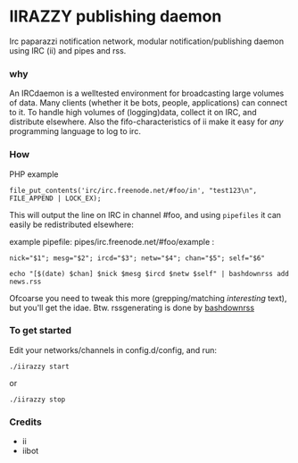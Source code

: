 IIRAZZY publishing daemon
=========================

Irc paparazzi notification network, modular notification/publishing daemon using IRC (ii) and pipes and rss.

### why ###

An IRCdaemon is a welltested environment for broadcasting large volumes of data.
Many clients (whether it be bots, people, applications) can connect to it.
To handle high volumes of (logging)data, collect it on IRC, and distribute elsewhere.
Also the fifo-characteristics of ii make it easy for *any* programming language to log to irc.

### How ###

PHP example

    file_put_contents('irc/irc.freenode.net/#foo/in', "test123\n", FILE_APPEND | LOCK_EX);

This will output the line on IRC in channel #foo, and using `pipefiles` it can easily be redistributed elsewhere:

example pipefile: pipes/irc.freenode.net/#foo/example :

    nick="$1"; mesg="$2"; ircd="$3"; netw="$4"; chan="$5"; self="$6"

    echo "[$(date) $chan] $nick $mesg $ircd $netw $self" | bashdownrss add news.rss 

Ofcoarse you need to tweak this more (grepping/matching *interesting* text), but you'll get the idae.
Btw. rssgenerating is done by [bashdownrss](https://github.com/coderofsalvation/bashdownrss)

### To get started ###

Edit your networks/channels in config.d/config, and run:

    ./iirazzy start

or
  
    ./iirazzy stop

### Credits ###

* ii 
* iibot
